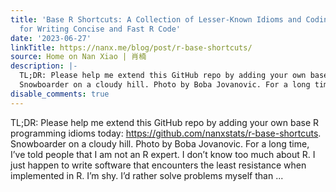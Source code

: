 ```yaml
---
title: 'Base R Shortcuts: A Collection of Lesser-Known Idioms and Coding Patterns
  for Writing Concise and Fast R Code'
date: '2023-06-27'
linkTitle: https://nanx.me/blog/post/r-base-shortcuts/
source: Home on Nan Xiao | 肖楠
description: |-
  TL;DR: Please help me extend this GitHub repo by adding your own base R programming idioms today: https://github.com/nanxstats/r-base-shortcuts.
  Snowboarder on a cloudy hill. Photo by Boba Jovanovic. For a long time, I’ve told people that I am not an R expert. I don’t know too much about R. I just happen to write software that encounters the least resistance when implemented in R. I’m shy. I’d rather solve problems myself than ...
disable_comments: true
---
```

TL;DR: Please help me extend this GitHub repo by adding your own base R programming idioms today: https://github.com/nanxstats/r-base-shortcuts.
Snowboarder on a cloudy hill. Photo by Boba Jovanovic. For a long time, I’ve told people that I am not an R expert. I don’t know too much about R. I just happen to write software that encounters the least resistance when implemented in R. I’m shy. I’d rather solve problems myself than ...